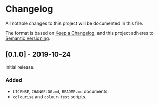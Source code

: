 # Changelog

All notable changes to this project will be documented in this file.

The format is based on [Keep a Changelog](https://keepachangelog.com), and
this project adheres to [Semantic Versioning](https://semver.org).


## [0.1.0] - 2019-10-24

Initial release.

### Added

- `LICENSE`, `CHANGELOG.md`, `README.md` documents.
- `colourise` and `colour-test` scripts.
